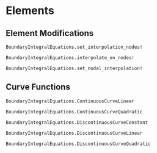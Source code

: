 # Elements

## Element Modifications
```@docs
BoundaryIntegralEquations.set_interpolation_nodes!
```

```@docs
BoundaryIntegralEquations.interpolate_on_nodes!
```

```@docs
BoundaryIntegralEquations.set_nodal_interpolation!
```


## Curve Functions
```@docs
BoundaryIntegralEquations.ContinuousCurveLinear
```

```@docs
BoundaryIntegralEquations.ContinuousCurveQuadratic
```

```@docs
BoundaryIntegralEquations.DiscontinuousCurveConstant
```

```@docs
BoundaryIntegralEquations.DiscontinuousCurveLinear
```

```@docs
BoundaryIntegralEquations.DiscontinuousCurveQuadratic
```